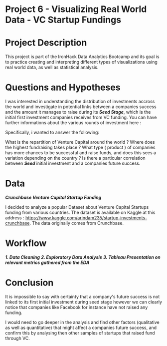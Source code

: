 # Project 6 - Visualizing Real World Data - VC Startup Fundings

# Project Description

This project is part of the IronHack Data Analytics Bootcamp and its goal is to practice creating and interpreting different types of visualizations using real world data, as well as statistical analysis.



# Questions and Hypotheses

I was interested in understanding the distribution of investments accross the world and investigate in potential links between a companies success and the amount it manages to raise during its ***Seed Stage***, which is the initial first investment companies receives from VC funding. You can have further informations about the various rounds of investment here :

Specifically, i wanted to answer the following:

What is the repartition of Venture Capital around the world ? 
Where does the highest fundraising takes place ? 
What type ( product )  of companies has more chances to be successful and raise funds, and does this sees a variation depending on the country ?
Is there a particular correlation between ***Seed*** initial investment and a companies future success.

# Data
***Crunchbase Venture Capital Startup Funding***

I decided to analyze a popular Dataset about Venture Capital Startups funding from various countries. The dataset is available on Kaggle at this address : https://www.kaggle.com/arindam235/startup-investments-crunchbase. The data originally comes from Crunchbase.

# Workflow 

***1. Data Cleaning***
***2. Exploratory Data Analysis***
***3. Tableau Presentation on relevant metrics gathered from the EDA***

# Conclusion

It is impossible to say with certainty that a company's future success is not linked to its first initial investment during seed stage however we can clearly notice that companies like Facebook for instance have not raised any funding.

I would need to go deeper in the analysis and find other factors (qualitative as well as quantitative) that might affect a companies future success, and confirm this by analysing then other samples of startups that raised fund through VC.


